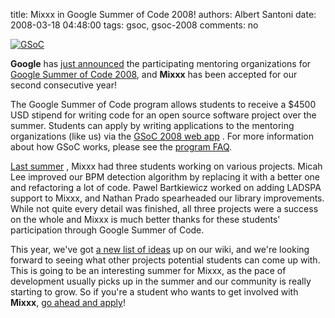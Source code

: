 title: Mixxx in Google Summer of Code 2008!
authors: Albert Santoni
date: 2008-03-18 04:48:00
tags: gsoc, gsoc-2008
comments: no

[![GSoC]({static}/images/news/gsoc.png)]({static}/images/news/gsoc.png)

**Google** has [just announced](http://code.google.com/soc/2008/) the participating mentoring organizations for [Google Summer of Code 2008](http://code.google.com/soc/2008/), and **Mixxx** has been accepted for our second consecutive year!

The Google Summer of Code program allows students to receive a $4500 USD stipend for writing code for an open source software project over the summer.
Students can apply by writing applications to the mentoring organizations (like us) via the [GSoC 2008 web app](http://code.google.com/soc/2008/) . For more information about how GSoC works, please see the [program FAQ](http://code.google.com/opensource/gsoc/2008/faqs.html).

[Last summer]({filename}/news/2007-08-10-google-summer-of-code-2007-and-mixxx.md) , Mixxx had three students working on various projects.
Micah Lee improved our BPM detection algorithm by replacing it with a better one and refactoring a lot of code.
Pawel Bartkiewicz worked on adding LADSPA support to Mixxx, and Nathan Prado spearheaded our library improvements.
While not quite every detail was finished, all three projects were a success on the whole and Mixxx is much better thanks for these students' participation through Google Summer of Code.

This year, we've got [a new list of ideas](https://github.com/mixxxdj/mixxx/wiki/gsoc_2008_ideas) up on our wiki, and we're looking forward to seeing what other projects potential students can come up with.
This is going to be an interesting summer for Mixxx, as the pace of development usually picks up in the summer and our community is really starting to grow.
So if you're a student who wants to get involved with **Mixxx**, [go ahead and apply](http://code.google.com/soc/2008/)!
